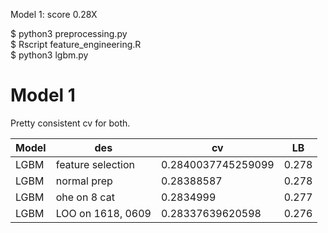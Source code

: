 Model 1: score 0.28X

$ python3 preprocessing.py 
<br>
$ Rscript feature_engineering.R
<br>
$ python3 lgbm.py 

# Model 1 



Pretty consistent cv for both. 

Model | des| cv | LB |  
--- | --- | --- | --- 
LGBM | feature selection |  0.2840037745259099 | 0.278
LGBM | normal prep | 0.28388587 | 0.278
LGBM | ohe on 8 cat |  0.2834999 | 0.277
LGBM | LOO on 1618, 0609 | 0.28337639620598 | 0.276

